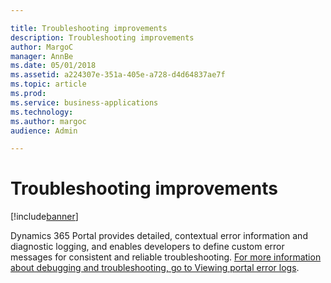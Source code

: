 ```yaml
---

title: Troubleshooting improvements
description: Troubleshooting improvements
author: MargoC
manager: AnnBe
ms.date: 05/01/2018
ms.assetid: a224307e-351a-405e-a728-d4d64837ae7f
ms.topic: article
ms.prod: 
ms.service: business-applications
ms.technology: 
ms.author: margoc
audience: Admin

---
```

#  Troubleshooting improvements




[!include[banner](../../../includes/banner.md)]

Dynamics 365 Portal provides detailed, contextual error information and
diagnostic logging, and enables developers to define custom error messages for
consistent and reliable troubleshooting. [For more information about debugging
and troubleshooting, go to Viewing portal error
logs](https://docs.microsoft.com/dynamics365/customer-engagement/portals/view-portal-error-log).
